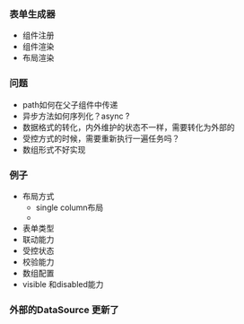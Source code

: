 ### 表单生成器
- 组件注册
- 组件渲染
- 布局渲染


### 问题
- path如何在父子组件中传递
- 异步方法如何序列化？async ?
- 数据格式的转化，内外维护的状态不一样，需要转化为外部的
- 受控方式的时候，需要重新执行一遍任务吗？
- 数组形式不好实现

### 例子
- 布局方式
  - single column布局
  - 
- 表单类型
- 联动能力
- 受控状态
- 校验能力
- 数组配置
- visible 和disabled能力

### 外部的DataSource 更新了
